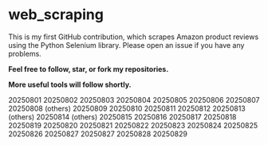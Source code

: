 # web_scraping
This is my first GitHub contribution, which scrapes Amazon product reviews using the Python Selenium library.
Please open an issue if you have any problems.

**Feel free to follow, star, or fork my repositories.**

**More useful tools will follow shortly.**

20250801
20250802
20250803
20250804
20250805
20250806
20250807
20250808 (others)
20250809
20250810
20250811
20250812
20250813 (others)
20250814 (others)
20250815
20250816
20250817
20250818
20250819
20250820
20250821
20250822
20250823
20250824
20250825
20250826
20250827
20250827
20250828
20250829

